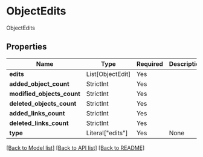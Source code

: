 # ObjectEdits

ObjectEdits

## Properties
| Name | Type | Required | Description |
| ------------ | ------------- | ------------- | ------------- |
**edits** | List[ObjectEdit] | Yes |  |
**added_object_count** | StrictInt | Yes |  |
**modified_objects_count** | StrictInt | Yes |  |
**deleted_objects_count** | StrictInt | Yes |  |
**added_links_count** | StrictInt | Yes |  |
**deleted_links_count** | StrictInt | Yes |  |
**type** | Literal["edits"] | Yes | None |


[[Back to Model list]](../../../README.md#models-v1-link) [[Back to API list]](../../README.md#documentation-for-api-endpoints) [[Back to README]](../../README.md)
